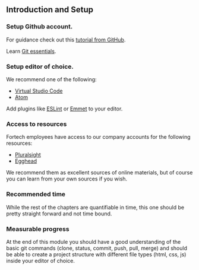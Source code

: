 ## Introduction and Setup

### Setup Github account.
For guidance check out this [tutorial from GitHub](https://help.github.com/articles/set-up-git/).

Learn [Git essentials](https://www.lynda.com/Git-tutorials/Git-Essential-Training/100222-2.html).

### Setup editor of choice.
We recommend one of the following:
* [Virtual Studio Code](https://code.visualstudio.com/)
* [Atom](https://atom.io/)

Add plugins like [ESLint](https://eslint.org/) or [Emmet](https://emmet.io/) to your editor.

### Access to resources
Fortech employees have access to our company accounts for the following resources:
* [Pluralsight](https://www.pluralsight.com/)
* [Egghead](https://egghead.io/)

We recommend them as excellent sources of online materials, but of course you can learn from your own sources if you wish.

### Recommended time
While the rest of the chapters are quantifiable in time, this one should be pretty straight forward and not time bound. 

### Measurable progress
At the end of this module you should have a good understanding of the basic git commands (clone, status, commit, push, pull, merge) and should be able to create a project structure with different file types (html, css, js) inside your editor of choice.
